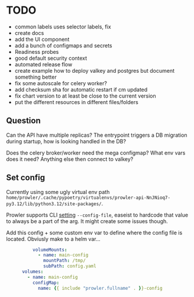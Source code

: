 # TODO

- common labels uses selector labels, fix
- create docs
- add the UI component
- add a bunch of configmaps and secrets
- Readiness probes
- good default security context
- automated release flow
- create example how to deploy valkey and postgres but document something better
- fix some autoscale for celery worker?
- add checksum sha for automatic restart if cm updated
- fix chart version to at least be close to the current version
- put the different resources in different files/folders

## Question

Can the API have multiple replicas? The entrypoint triggers a DB migration during startup, how is looking handled in the DB?

Does the celery broker/worker need the mega configmap?
What env vars does it need? Anything else then connect to valkey?

## Set config

Currently using some ugly virtual env path `home/prowler/.cache/pypoetry/virtualenvs/prowler-api-NnJNioq7-py3.12/lib/python3.12/site-packages/`.

Prowler supports CLI [setting](https://github.com/prowler-cloud/prowler/blob/8a144a4046d27d0dfb406638d7220f681cfde73f/prowler/lib/cli/parser.py#L344-L353)
`--config-file`, easeist to hardcode that value to always be a part of the arg. It might create some issues though.

Add this config + some custom env var to define where the config file is located.
Obviusly make to a helm var...

```yaml
          volumeMounts:
            - name: main-config
              mountPath: /tmp/
              subPath: config.yaml
      volumes:
        - name: main-config
          configMap:
            name: {{ include "prowler.fullname" . }}-config
```
